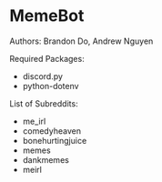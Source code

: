 <h1>MemeBot</h1>
<p>Authors: Brandon Do, Andrew Nguyen</p>
Required Packages:
<ul>
    <li>discord.py</li>
    <li>python-dotenv</li>
</ul>
List of Subreddits:
<ul>
    <li>me_irl</li>
    <li>comedyheaven</li>
    <li>bonehurtingjuice</li>
    <li>memes</li>
    <li>dankmemes</li>
    <li>meirl</li>
</ul>
    
